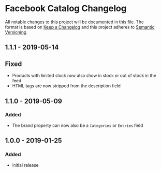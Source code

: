 # Facebook Catalog Changelog

All notable changes to this project will be documented in this file.
The format is based on [Keep a Changelog](http://keepachangelog.com/) and this project adheres to [Semantic Versioning](http://semver.org/).

## 1.1.1 - 2019-05-14

## Fixed
- Products with limited stock now also show in stock or out of stock in the feed
- HTML tags are now stripped from the description field

## 1.1.0 - 2019-05-09
### Added
- The brand property can now also be a `Categories` or `Entries` field

## 1.0.0 - 2019-01-25
### Added
- Initial release
